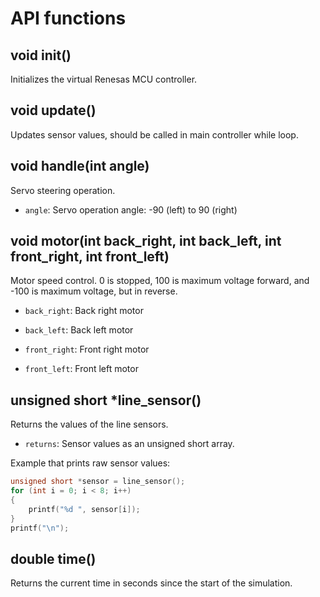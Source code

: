 # API functions

## void init()

Initializes the virtual Renesas MCU controller.

## void update()

Updates sensor values, should be called in main controller while loop.

## void handle(int angle)

Servo steering operation.

- `angle`: Servo operation angle: -90 (left) to 90 (right)

## void motor(int back_right, int back_left, int front_right, int front_left)

Motor speed control. 0 is stopped, 100 is maximum voltage forward, and -100 is maximum voltage, but in reverse.

- `back_right`: Back right motor

- `back_left`: Back left motor

- `front_right`: Front right motor

- `front_left`: Front left motor

## unsigned short *line_sensor()

Returns the values of the line sensors.

- `returns`: Sensor values as an unsigned short array.

Example that prints raw sensor values:

```c
unsigned short *sensor = line_sensor();
for (int i = 0; i < 8; i++)
{
    printf("%d ", sensor[i]);
}
printf("\n");
```

## double time()

Returns the current time in seconds since the start of the simulation.
